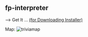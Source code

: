 ## fp-interpreter
--> Get It ... [(for Downloading Installer)](https://www.heise.de/download/product/fp-trivia)

Map:
![triviamap](http://fpstefan.github.io/fpstefande/triviastrictmap.png)



